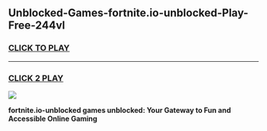 
## Unblocked-Games-fortnite.io-unblocked-Play-Free-244vl
<h3>
<a href="https://premium76.site?title=fortnite.io-unblocked&ref=19M">CLICK TO PLAY</a></h3>
<hr>

<h3>
<a href="https://premium76.site?title=fortnite.io-unblocked&ref=19M">CLICK 2 PLAY</a>
  
</h3>

<a href="https://premium76.site?title=fortnite.io-unblocked&ref=19M"><img src="https://clearcache.store/games.png"></a>


**fortnite.io-unblocked games unblocked: Your Gateway to Fun and Accessible Online Gaming**
